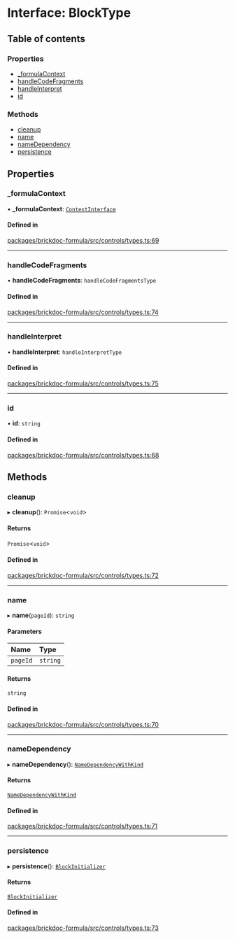 # Interface: BlockType

## Table of contents

### Properties

- [\_formulaContext](BlockType.md#_formulacontext)
- [handleCodeFragments](BlockType.md#handlecodefragments)
- [handleInterpret](BlockType.md#handleinterpret)
- [id](BlockType.md#id)

### Methods

- [cleanup](BlockType.md#cleanup)
- [name](BlockType.md#name)
- [nameDependency](BlockType.md#namedependency)
- [persistence](BlockType.md#persistence)

## Properties

### <a id="_formulacontext" name="_formulacontext"></a> \_formulaContext

• **\_formulaContext**: [`ContextInterface`](ContextInterface.md)

#### Defined in

[packages/brickdoc-formula/src/controls/types.ts:69](https://github.com/brickdoc/brickdoc/blob/main/packages/brickdoc-formula/src/controls/types.ts#L69)

___

### <a id="handlecodefragments" name="handlecodefragments"></a> handleCodeFragments

• **handleCodeFragments**: `handleCodeFragmentsType`

#### Defined in

[packages/brickdoc-formula/src/controls/types.ts:74](https://github.com/brickdoc/brickdoc/blob/main/packages/brickdoc-formula/src/controls/types.ts#L74)

___

### <a id="handleinterpret" name="handleinterpret"></a> handleInterpret

• **handleInterpret**: `handleInterpretType`

#### Defined in

[packages/brickdoc-formula/src/controls/types.ts:75](https://github.com/brickdoc/brickdoc/blob/main/packages/brickdoc-formula/src/controls/types.ts#L75)

___

### <a id="id" name="id"></a> id

• **id**: `string`

#### Defined in

[packages/brickdoc-formula/src/controls/types.ts:68](https://github.com/brickdoc/brickdoc/blob/main/packages/brickdoc-formula/src/controls/types.ts#L68)

## Methods

### <a id="cleanup" name="cleanup"></a> cleanup

▸ **cleanup**(): `Promise`<`void`\>

#### Returns

`Promise`<`void`\>

#### Defined in

[packages/brickdoc-formula/src/controls/types.ts:72](https://github.com/brickdoc/brickdoc/blob/main/packages/brickdoc-formula/src/controls/types.ts#L72)

___

### <a id="name" name="name"></a> name

▸ **name**(`pageId`): `string`

#### Parameters

| Name | Type |
| :------ | :------ |
| `pageId` | `string` |

#### Returns

`string`

#### Defined in

[packages/brickdoc-formula/src/controls/types.ts:70](https://github.com/brickdoc/brickdoc/blob/main/packages/brickdoc-formula/src/controls/types.ts#L70)

___

### <a id="namedependency" name="namedependency"></a> nameDependency

▸ **nameDependency**(): [`NameDependencyWithKind`](NameDependencyWithKind.md)

#### Returns

[`NameDependencyWithKind`](NameDependencyWithKind.md)

#### Defined in

[packages/brickdoc-formula/src/controls/types.ts:71](https://github.com/brickdoc/brickdoc/blob/main/packages/brickdoc-formula/src/controls/types.ts#L71)

___

### <a id="persistence" name="persistence"></a> persistence

▸ **persistence**(): [`BlockInitializer`](BlockInitializer.md)

#### Returns

[`BlockInitializer`](BlockInitializer.md)

#### Defined in

[packages/brickdoc-formula/src/controls/types.ts:73](https://github.com/brickdoc/brickdoc/blob/main/packages/brickdoc-formula/src/controls/types.ts#L73)
